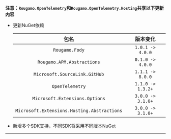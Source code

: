 **注意：`Rougamo.OpenTelemetry`和`Rougamo.OpenTelemetry.Hosting`共享以下更新内容**

- 更新NuGet依赖

  |                     包名                     |      版本变化      |
  |:-------------------------------------------:|:-----------------:|
  | `Rougamo.Fody`                              | `1.0.1 -> 4.0.0`  |
  | `Rougamo.APM.Abstractions`                  | `0.1.0 -> 4.0.0`  |
  | `Microsoft.SourceLink.GitHub`               | `1.1.1 -> 8.0.0`  |
  | `OpenTelemetry`                             | `1.1.0 -> 1.3.2+` |
  | `Microsoft.Extensions.Options`              | `3.0.0 -> 3.1.0+` |
  | `Microsoft.Extensions.Hosting.Abstractions` | `3.0.0 -> 3.1.0+` |

- 新增多个SDK支持，不同SDK将采用不同版本NuGet

---
